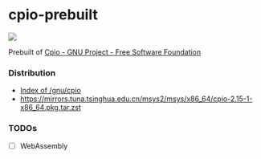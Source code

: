 cpio-prebuilt
=============
![](https://github.com/dirkarnez/cpio-prebuilt/actions/workflows/build.yml/badge.svg)

Prebuilt of [Cpio - GNU Project - Free Software Foundation](https://www.gnu.org/software/cpio/)

### Distribution
- [Index of /gnu/cpio](https://ftp.gnu.org/gnu/cpio/?C=M;O=D)
- https://mirrors.tuna.tsinghua.edu.cn/msys2/msys/x86_64/cpio-2.15-1-x86_64.pkg.tar.zst

### TODOs
- [ ] WebAssembly
